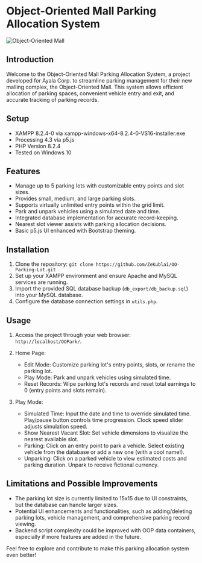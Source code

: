 # Object-Oriented Mall Parking Allocation System

![Object-Oriented Mall](mall_image.jpg)

## Introduction

Welcome to the Object-Oriented Mall Parking Allocation System, a project developed for Ayala Corp. to streamline parking management for their new malling complex, the Object-Oriented Mall. This system allows efficient allocation of parking spaces, convenient vehicle entry and exit, and accurate tracking of parking records.

## Setup

- XAMPP 8.2.4-0 via xampp-windows-x64-8.2.4-0-VS16-installer.exe
- Processing 4.3 via p5.js
- PHP Version 8.2.4
- Tested on Windows 10

## Features

- Manage up to 5 parking lots with customizable entry points and slot sizes.
- Provides small, medium, and large parking slots.
- Supports virtually unlimited entry points within the grid limit.
- Park and unpark vehicles using a simulated date and time.
- Integrated database implementation for accurate record-keeping.
- Nearest slot viewer assists with parking allocation decisions.
- Basic p5.js UI enhanced with Bootstrap theming.

## Installation

1. Clone the repository: `git clone https://github.com/ZeKublai/OO-Parking-Lot.git`
2. Set up your XAMPP environment and ensure Apache and MySQL services are running.
3. Import the provided SQL database backup (`db_export/db_backup.sql`) into your MySQL database.
4. Configure the database connection settings in `utils.php`.

## Usage

1. Access the project through your web browser: `http://localhost/OOPark/`.
2. Home Page:
   - Edit Mode: Customize parking lot's entry points, slots, or rename the parking lot.
   - Play Mode: Park and unpark vehicles using simulated time.
   - Reset Records: Wipe parking lot's records and reset total earnings to 0 (entry points and slots remain).

3. Play Mode:
   - Simulated Time: Input the date and time to override simulated time. Play/pause button controls time progression. Clock speed slider adjusts simulation speed.
   - Show Nearest Vacant Slot: Set vehicle dimensions to visualize the nearest available slot.
   - Parking: Click on an entry point to park a vehicle. Select existing vehicle from the database or add a new one (with a cool name!).
   - Unparking: Click on a parked vehicle to view estimated costs and parking duration. Unpark to receive fictional currency.

## Limitations and Possible Improvements

- The parking lot size is currently limited to 15x15 due to UI constraints, but the database can handle larger sizes.
- Potential UI enhancements and functionalities, such as adding/deleting parking lots, vehicle management, and comprehensive parking record viewing.
- Backend script complexity could be improved with OOP data containers, especially if more features are added in the future.

Feel free to explore and contribute to make this parking allocation system even better!